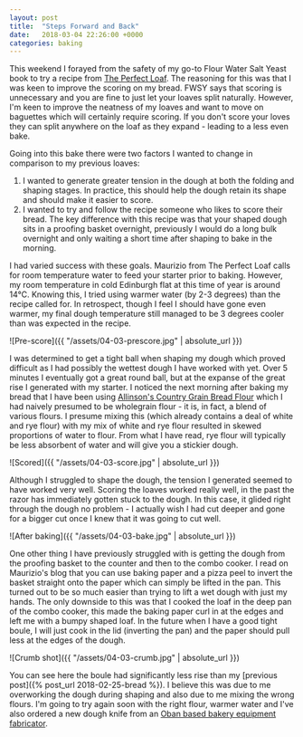 ```yaml
---
layout: post
title:  "Steps Forward and Back"
date:   2018-03-04 22:26:00 +0000
categories: baking
---
```


This weekend I forayed from the safety of my go-to Flour Water Salt Yeast book to try a recipe from [The Perfect Loaf](https://www.theperfectloaf.com). The reasoning for this was that I was keen to improve the scoring on my bread. FWSY says that scoring is unnecessary and you are fine to just let your loaves split naturally. However, I'm keen to improve the neatness of my loaves and want to move on baguettes which will certainly require scoring. If you don't score your loves they can split anywhere on the loaf as they expand - leading to a less even bake. 

Going into this bake there were two factors I wanted to change in comparison to my previous loaves:

1. I wanted to generate greater tension in the dough at both the folding and shaping stages. In practice, this should help the dough retain its shape and should make it easier to score.
2. I wanted to try and follow the recipe someone who likes to score their bread. The key difference with this recipe was that your shaped dough sits in a proofing basket overnight, previously I would do a long bulk overnight and only waiting a short time after shaping to bake in the morning.


I had varied success with these goals. Maurizio from The Perfect Loaf calls for room temperature water to feed your starter prior to baking. However, my room temperature in cold Edinburgh flat at this time of year is around 14℃. Knowing this, I tried using warmer water (by 2-3 degrees) than the recipe called for. In retrospect, though I feel I should have gone even warmer, my final dough temperature still managed to be 3 degrees cooler than was expected in the recipe.

![Pre-score]({{ "/assets/04-03-prescore.jpg" | absolute_url }})

I was determined to get a tight ball when shaping my dough which proved difficult as I had possibly the wettest dough I have worked with yet. Over 5 minutes I eventually got a great round ball, but at the expanse of the great rise I generated with my starter. I noticed the next morning after baking my bread that I have been using [Allinson's Country Grain Bread Flour](https://allinsonflour.co.uk/products/country-grain) which I had naively presumed to be wholegrain flour - it is, in fact, a blend of various flours. I presume mixing this (which already contains a deal of white and rye flour) with my mix of white and rye flour resulted in skewed proportions of water to flour. From what I have read, rye flour will typically be less absorbent of water and will give you a stickier dough.


![Scored]({{ "/assets/04-03-score.jpg" | absolute_url }})

Although I struggled to shape the dough, the tension I generated seemed to have worked very well. Scoring the loaves worked really well, in the past the razor has immediately gotten stuck to the dough. In this case, it glided right through the dough no problem - I actually wish I had cut deeper and gone for a bigger cut once I knew that it was going to cut well.


![After baking]({{ "/assets/04-03-bake.jpg" | absolute_url }})

One other thing I have previously struggled with is getting the dough from the proofing basket to the counter and then to the combo cooker. I read on Maurizio's blog that you can use baking paper and a pizza peel to invert the basket straight onto the paper which can simply be lifted in the pan. This turned out to be so much easier than trying to lift a wet dough with just my hands. The only downside to this was that I cooked the loaf in the deep pan of the combo cooker, this made the baking paper curl in at the edges and left me with a bumpy shaped loaf. In the future when I have a good tight boule, I will just cook in the lid (inverting the pan) and the paper should pull less at the edges of the dough.

![Crumb shot]({{ "/assets/04-03-crumb.jpg" | absolute_url }})

You can see here the boule had significantly less rise than my [previous post]({% post_url 2018-02-25-bread %}). I believe this was due to me overworking the dough during shaping and also due to me mixing the wrong flours. I'm going to try again soon with the right flour, warmer water and I've also ordered a new dough knife from an [Oban based bakery equipment fabricator](https://www.instagram.com/explore/tags/campbellsdoughknife/).
